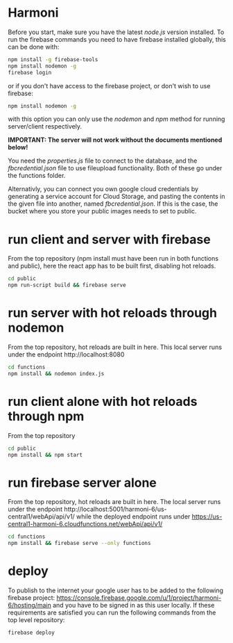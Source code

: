 # Harmoni
Before you start, make sure you have the latest _node.js_ version installed.
To run the firebase commands you need to have firebase installed globally, this can be done with:

```sh
npm install -g firebase-tools
npm install nodemon -g
firebase login 
```

or if you don't have access to the firebase project, or don't wish to use firebase:

```sh
npm install nodemon -g
```
with this option you can only use the _nodemon_ and _npm_ method for running server/client respectively.

**IMPORTANT: The server will not work without the documents mentioned below!**

You need the _properties.js_ file to connect to the database, and the 
_fbcredential.json_ file to use fileupload functionality. Both of these go under the
functions folder.

Alternativly, you can connect you own google cloud credentials by generating a service account for Cloud Storage, and pasting the 
contents in the given file into another, named _fbcredential.json_. If this is the case, 
the bucket where you store your public images needs to set to public.

# run client and server with firebase
From the top repository (npm install must have been run in both functions and public),
here the react app has to be built first, disabling hot reloads.
```sh
cd public
npm run-script build && firebase serve 
```

# run server with hot reloads through nodemon
From the top repository, hot reloads are built in here.
This local server runs under the endpoint http://localhost:8080
```sh
cd functions
npm install && nodemon index.js
```
 
# run client alone with hot reloads through npm
From the top repository
```sh
cd public
npm install && npm start
```

# run firebase server alone
From the top repository, hot reloads are built in here.
The local server runs under the endpoint http://localhost:5001/harmoni-6/us-central1/webApi/api/v1/
while the deployed endpoint runs under https://us-central1-harmoni-6.cloudfunctions.net/webApi/api/v1/
```sh
cd functions
npm install && firebase serve --only functions
```

# deploy
To publish to the internet your google user has to be added to the following firebase project:
https://console.firebase.google.com/u/1/project/harmoni-6/hosting/main and you have to be signed in as this user locally. 
If these requirements are satisfied you can run the following commands from the top level repository:
```sh
firebase deploy
``` 